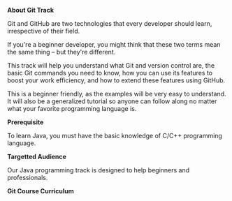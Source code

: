 <b>About Git Track</b>

Git and GitHub are two technologies that every developer should learn, irrespective of their field.

If you're a beginner developer, you might think that these two terms mean the same thing – but they're different.

This track will help you understand what Git and version control are, the basic Git commands you need to know, how you can use its features to boost your work efficiency, and how to extend these features using GitHub.

This is a beginner friendly, as the examples will be very easy to understand. It will also be a generalized tutorial so anyone can follow along no matter what your favorite programming language is.

<b>Prerequisite</b>

To learn Java, you must have the basic knowledge of C/C++ programming language.

<b>Targetted Audience</b>

Our Java programming track is designed to help beginners and professionals.

<b>Git Course Curriculum</b>


